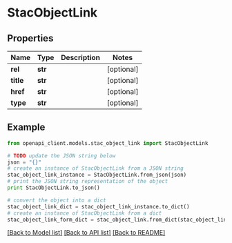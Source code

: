 # StacObjectLink


## Properties

Name | Type | Description | Notes
------------ | ------------- | ------------- | -------------
**rel** | **str** |  | [optional] 
**title** | **str** |  | [optional] 
**href** | **str** |  | [optional] 
**type** | **str** |  | [optional] 

## Example

```python
from openapi_client.models.stac_object_link import StacObjectLink

# TODO update the JSON string below
json = "{}"
# create an instance of StacObjectLink from a JSON string
stac_object_link_instance = StacObjectLink.from_json(json)
# print the JSON string representation of the object
print StacObjectLink.to_json()

# convert the object into a dict
stac_object_link_dict = stac_object_link_instance.to_dict()
# create an instance of StacObjectLink from a dict
stac_object_link_form_dict = stac_object_link.from_dict(stac_object_link_dict)
```
[[Back to Model list]](../README.md#documentation-for-models) [[Back to API list]](../README.md#documentation-for-api-endpoints) [[Back to README]](../README.md)



